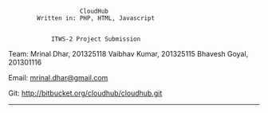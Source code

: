 ~~~~~~~~~~~~~~~~~~~~~~~~~~~~~~~~~~~~~~~~~~~~~~~~~~

					CloudHub
		Written in: PHP, HTML, Javascript


			ITWS-2 Project Submission
~~~~~~~~~~~~~~~~~~~~~~~~~~~~~~~~~~~~~~~~~~~~~~~~~~

Team:	Mrinal Dhar, 201325118
		Vaibhav Kumar, 201325115
		Bhavesh Goyal, 201301116


Email:	mrinal.dhar@gmail.com


Git:	http://bitbucket.org/cloudhub/cloudhub.git





__________________________________________________